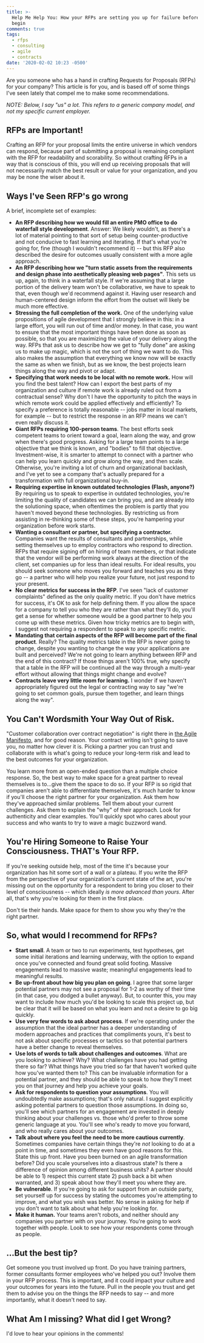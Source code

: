```yaml
---
title: >-
  Help Me Help You: How your RFPs are setting you up for failure before you
  begin
comments: true
tags:
  - rfps
  - consulting
  - agile
  - contracts
date: '2020-02-02 10:23 -0500'
---
```

Are you someone who has a hand in crafting Requests for Proposals (RFPs) for your company? This article is for you, and is based off of some things I've seen lately that compel me to make some recommendations. 

_NOTE: Below, I say "us" a lot. This refers to a generic company model, and not my specific current employer._

## RFPs are Important!

Crafting an RFP for your proposal limits the entire universe in which vendors can respond, because part of submitting a proposal is remaining compliant with the RFP for readability and scorability. So without crafting RFPs in a way that is conscious of this, you will end up receiving proposals that will not necessarily match the best result or value for your organization, and you may be none the wiser about it. 

## Ways I've Seen RFP's go wrong

A brief, incomplete set of examples:

* **An RFP describing how we would fill an entire PMO office to do waterfall style development**. Answer: We likely wouldn't, as there's a lot of material pointing to that sort of setup being counter-productive and not conducive to fast learning and iterating. If that's what you're going for, fine (though I wouldn't recommend it) -- but this RFP also described the desire for outcomes usually consistent with a more agile approach.
* **An RFP describing how we "turn static assets from the requirements and design phase into aesthetically pleasing web pages"**. This sets us up, again, to think in a waterfall style. If we're assuming that a large portion of the delivery team won't be collaborative, we have to speak to that, even though we'd recommend against it. Having user research and human-centered design inform the effort from the outset will likely be much more effective.
* **Stressing the full completion of the work.** One of the underlying value propositions of agile development that I strongly believe in this: in a large effort, you will run out of time and/or money. In that case, you want to ensure that the most important things have been done as soon as possible, so that you are maximizing the value of your delivery along the way. RFPs that ask us to describe how we get to "fully done" are asking us to make up magic, which is not the sort of thing we want to do. This also makes the assumption that everything we know now will be exactly the same as when we finish, but as we know, the best projects learn things along the way and pivot or adapt.
* **Specifying that work needs to be local with no remote work.** How will you find the best talent? How can I export the best parts of my organization and culture if remote work is already ruled out from a contractual sense? Why don't I have the opportunity to pitch the ways in which remote work could be applied effectively and efficiently? To specify a preference is totally reasonable -- jobs matter in local markets, for example -- but to restrict the response in an RFP means we can't even really discuss it.  
* **Giant RFPs requiring 100-person teams**. The best efforts seek competent teams to orient toward a goal, learn along the way, and grow when there's good progress. Asking for a large team points to a large objective that we think is known, and "bodies" to fill that objective. Investment-wise, it is smarter to attempt to connect with a partner who can help you learn quickly and grow along the way, and then scale. Otherwise, you're inviting a lot of churn and organizational backlash, and I've yet to see a company that's actually prepared for a transformation with full organizational buy-in.
* **Requiring expertise in known outdated technologies (Flash, anyone?)** By requiring us to speak to expertise in outdated technologies, you're limiting the quality of candidates we can bring you, and are already into the solutioning space, when oftentimes the problem is partly that you haven't moved beyond these technologies. By restricting us from assisting in re-thinking some of these steps, you're hampering your organization before work starts.
* **Wanting a consultant or partner, but specifying a contractor.** Companies want the results of consultants and partnerships, while setting themselves up to employ contractors who respond to direction. RFPs that require signing off on hiring of team members, or that indicate that the vendor will be performing work always at the direction of the client, set companies up for less than ideal results. For ideal results, you should seek someone who moves you forward and teaches you as they go -- a partner who will help you realize your future, not just respond to your present.
* **No clear metrics for success in the RFP**. I've seen "lack of customer complaints" defined as the only quality metric. If you don't have metrics for success, it's OK to ask for help defining them. If you allow the space for a company to tell you who they are rather than what they'll do, you'll get a sense for whether someone would be a good partner to help you come up with these metrics. Given how tricky metrics are to begin with, I suggest not requiring a respondent to speak to any specific metric.
* **Mandating that certain aspects of the RFP will become part of the final product**. Really? The quality metrics table in the RFP is never going to change, despite you wanting to change the way your applications are built and perceived? We're not going to learn anything between RFP and the end of this contract? If those things aren't 100% true, why specify that a table in the RFP will be continued all the way through a multi-year effort without allowing that things might change and evolve?
* **Contracts leave very little room for learning.** I wonder if we haven't appropriately figured out the legal or contracting way to say "we're going to set common goals, pursue them together, and learn things along the way". 

## You Can't Wordsmith Your Way Out of Risk.

"Customer collaboration over contract negotiation" is right there in [the Agile Manifesto](http://agilemanifesto.org/), and for good reason. Your contract writing isn't going to save you, no matter how clever it is. Picking a partner you can trust and collaborate with is what's going to reduce your long-term risk and lead to the best outcomes for your organization. 

You learn more from an open-ended question than a multiple choice response. So, the best way to make space for a great partner to reveal themselves is to...give them the space to do so. If your RFP is so rigid that companies aren't able to differentiate themselves, it's much harder to know if you'll choose the right partner for your organization. Ask them how they've approached similar problems. Tell them about your current challenges. Ask them to explain the "why" of their approach. Look for authenticity and clear examples. You'll quickly spot who cares about your success and who wants to try to wave a magic buzzword wand. 

## You're Hiring Someone to Raise Your Consciousness. THAT's Your RFP.

If you're seeking outside help, most of the time it's because your organization has hit some sort of a wall or a plateau. If you write the RFP from the perspective of your organization's current state of the art, you're missing out on the opportunity for a respondent to bring you closer to their level of consciousness -- which ideally _is more advanced than yours_. After all, that's why you're looking for them in the first place.

Don't tie their hands. Make space for them to show you why they're the right partner.

## So, what would I recommend for RFPs?

* **Start small**. A team or two to run experiments, test hypotheses, get some initial iterations and learning underway, with the option to expand once you've connected and found great solid footing. Massive engagements lead to massive waste; meaningful engagements lead to meaningful results.
* **Be up-front about how big you plan on going**. I agree that some larger potential partners may not see a proposal for 1-2 as worthy of their time (in that case, you dodged a bullet anyway). But, to counter this, you may want to include how much you'd be looking to scale this project up, but be clear that it will be based on what you learn and not a desire to go big quickly. 
* **Use very few words to ask about process**. If we're operating under the assumption that the ideal partner has a deeper understanding of modern approaches and practices that compliments yours, it's best to not ask about specific processes or tactics so that potential partners have a better change to reveal themselves.
* **Use lots of words to talk about challenges and outcomes**. What are you looking to achieve? Why? What challenges have you had getting there so far? What things have you tried so far that haven't worked quite how you've wanted them to? This can be invaluable information for a potential partner, and they should be able to speak to how they'll meet you on that journey and help you achieve your goals.
* **Ask for respondents to question your assumptions**. You will undoubtedly make assumptions; that's only natural. I suggest explicitly asking potential partners to question those assumptions. In doing so, you'll see which partners for an engagement are invested in deeply thinking about your challenges vs. those who'd prefer to throw some generic language at you. You'll see who's ready to move you forward, and who really cares about your outcomes.
* **Talk about where you feel the need to be more cautious currently**. Sometimes companies have certain things they're _not_ looking to do at a point in time, and sometimes they even have good reasons for this. State this up front. Have you been burned on an agile transformation before? Did you scale yourselves into a disastrous state? Is there a difference of opinion among different business units? A partner should be able to 1) respect this current state 2) push back a bit when warranted, and 3) speak about how they'll meet you where they are.
* **Be vulnerable**. If you're going to ask for support from an outside party, set yourself up for success by stating the outcomes you're attempting to improve, and what you wish was better. No sense in asking for help if you don't want to talk about what help you're looking for. 
* **Make it human.** Your teams aren't robots, and neither should any companies you partner with on your journey. You're going to work together with people. Look to see how your respondents come through as people.

## ...But the best tip?

Get someone you trust involved up front. Do you have training partners, former consultants former employees who've helped you out? Involve them in your RFP process. This is important, and it could impact your culture and your outcomes for years into the future. Pull in the people you trust and get them to advise you on the things the RFP needs to say -- and more importantly, what it doesn't need to say. 

## What Am I missing? What did I get Wrong?

I'd love to hear your opinions in the comments!

